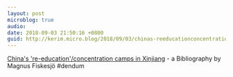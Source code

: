 ```yaml
---
layout: post
microblog: true
audio: 
date: 2018-09-03 21:50:16 +0800
guid: http://kerim.micro.blog/2018/09/03/chinas-reeducationconcentration-camps.html
---
```

[China's 're-education'/concentration camps in Xinjiang](https://uhrp.org/featured-articles/chinas-re-education-concentration-camps-xinjiang) - a Bibliography by Magnus Fiskesjö #dendum

